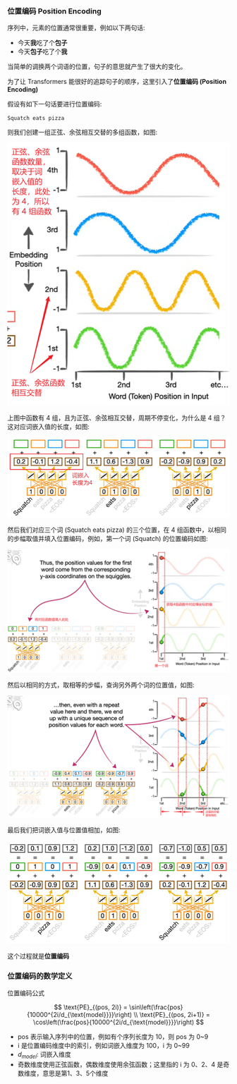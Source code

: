 ### 位置编码 Position Encoding

序列中，元素的位置通常很重要，例如以下两句话:

- 今天**我**吃了个**包子**
- 今天**包子**吃了个**我**

当简单的调换两个词语的位置，句子的意思就产生了很大的变化。

为了让 Transformers 能很好的追踪句子的顺序，这里引入了**位置编码 (Position Encoding)**

假设有如下一句话要进行位置编码: 

```
Squatch eats pizza
```

则我们创建一组正弦、余弦相互交替的多组函数，如图:

![](md-img/Transformers_2024-01-09-10-13-06.png)

上图中函数有 4 组，且为正弦、余弦相互交替，周期不停变化，为什么是 4 组？这对应词嵌入值的长度，如图:

![](md-img/Transformers_2024-01-09-10-15-28.png)

然后我们对应三个词 (Squatch eats pizza) 的三个位置，在 4 组函数中，以相同的步幅取值并填入位置编码，例如，第一个词 (Squatch) 的位置编码如图:

![](md-img/Transformers_2024-01-09-10-19-16.png)

然后以相同的方式，取相等的步幅，查询另外两个词的位置值，如图:

![](md-img/Transformers_2024-01-09-10-22-37.png)

最后我们把词嵌入值与位置值相加，如图:

![](md-img/Transformers_2024-01-09-10-23-30.png)

这个过程就是**位置编码**

### 位置编码的数学定义

位置编码公式

$$
\text{PE}_{(pos, 2i)} = \sin\left(\frac{pos}{10000^{2i/d_{\text{model}}}}\right)
\\
\text{PE}_{(pos, 2i+1)} = \cos\left(\frac{pos}{10000^{2i/d_{\text{model}}}}\right)
$$

- pos 表示输入序列中的位置，例如有个序列长度为 10，则 pos 为 0~9
- i 是位置编码维度中的索引，例如词嵌入维度为 100，i 为 0~99
- $d_{model}$: 词嵌入维度
- 奇数维度使用正弦函数，偶数维度使用余弦函数；这里指的 i 为 0、2、4 是奇数维度，意思是第1、3、5个维度